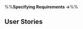 <link rel="stylesheet" href="{{baseUrl}}/css/textbook.css">

<div class="website-content">

%%**Specifying Requirements &rarr;**%%

## User Stories

<div id="main">

<include src="introduction/embed.md" />
<include src="details/embed.md" />
<include src="usage/embed.md" />

</div>

</div>
